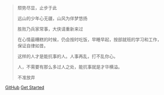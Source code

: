 





> 颓势尽显，止步于此
>
> 远山的少年心无疆，山风为伴梦悠扬
>
> 胜败乃兵家常事，大侠请重新来过
>
> 在心情最糟糕的时候，仍会按时吃饭，早睡早起，按部就班的学习和工作，保证自律如昔。 
>
> 这样的人才是能抗事的人。人事再乱，打不乱你心。 
>
> 人，不需要有那么多过人之处，能抗事就是才华横溢。 
>
> 不准放弃

[GitHub](https://github.com/javaminus)
[Get Started](/Notes.md)

